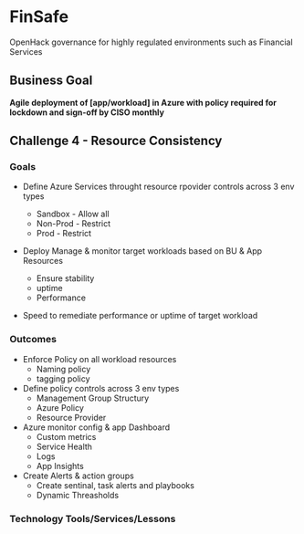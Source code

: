 # FinSafe
OpenHack governance for highly regulated environments such as Financial Services



## Business Goal
  **Agile deployment of [app/workload] in Azure with policy required for lockdown and sign-off by CISO monthly**


## Challenge 4 - Resource Consistency 

### Goals 
- Define Azure Services throught resource rpovider controls across 3 env types
  - Sandbox - Allow all
  - Non-Prod - Restrict
  - Prod - Restrict

- Deploy Manage & monitor target workloads based on BU & App Resources
  - Ensure stability
  - uptime
  - Performance
- Speed to remediate performance or uptime of target workload 

### Outcomes
- Enforce Policy on all workload resources
  - Naming policy
  - tagging policy
- Define policy controls across 3 env types
  - Management Group Structury
  - Azure Policy
  - Resource Provider
- Azure monitor config & app Dashboard
  - Custom metrics
  - Service Health
  - Logs
  - App Insights
- Create Alerts & action groups
  - Create sentinal, task alerts and playbooks
  - Dynamic Threasholds

### Technology Tools/Services/Lessons

